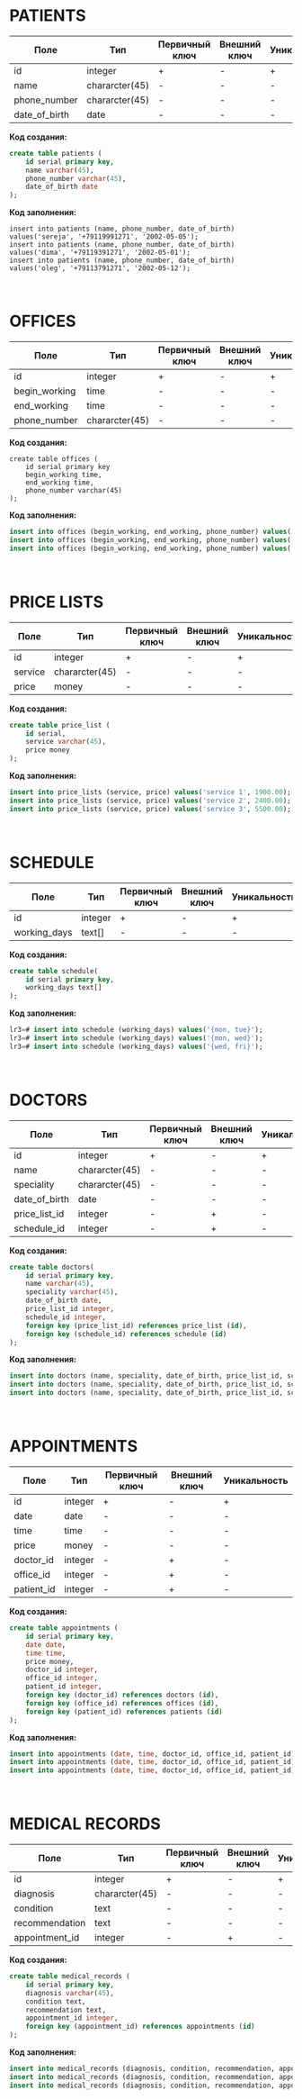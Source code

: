 # PATIENTS
Поле |Тип | Первичный ключ | Внешний ключ | Уникальность
--- | --- | --- | --- | --- 
id | integer | + | - | + |
name | chararcter(45) | - | - | - |
phone_number | chararcter(45) | - | - | - |
date_of_birth | date | - | - | - |

**Код создания:**
```sql
create table patients (
    id serial primary key,
    name varchar(45),
    phone_number varchar(45),
    date_of_birth date
);
```

**Код заполнения:**
```
insert into patients (name, phone_number, date_of_birth) values('sereja', '+79119991271', '2002-05-05');
insert into patients (name, phone_number, date_of_birth) values('dima', '+79119391271', '2002-05-01');
insert into patients (name, phone_number, date_of_birth) values('oleg', '+79113791271', '2002-05-12');
```

<br/>

# OFFICES
Поле |Тип | Первичный ключ | Внешний ключ | Уникальность 
--- | --- | --- | --- | --- 
id | integer | + | - | + |
begin_working | time | - | - | - |
end_working | time | - | - | - |
phone_number | chararcter(45) | - | - | - |

**Код создания:**
```
create table offices (
    id serial primary key
    begin_working time,
    end_working time,
    phone_number varchar(45)
);
```

**Код заполнения:**
```sql
insert into offices (begin_working, end_working, phone_number) values('12:00:00', '16:00:00', '+70001113344');
insert into offices (begin_working, end_working, phone_number) values('12:00:00', '18:00:00', '+70001213344');
insert into offices (begin_working, end_working, phone_number) values('15:00:00', '21:30:00', '+70001213390');
```

<br/>

# PRICE LISTS
Поле |Тип | Первичный ключ | Внешний ключ | Уникальность
--- | --- | --- | --- | --- 
id | integer | + | - | + |
service | chararcter(45) | - | - | - |
price | money | - | - | - |

**Код создания:**
```sql
create table price_list (
    id serial,
    service varchar(45),
    price money
);
```

**Код заполнения:**
```sql
insert into price_lists (service, price) values('service 1', 1900.00);
insert into price_lists (service, price) values('service 2', 2400.00);
insert into price_lists (service, price) values('service 3', 5500.00);
```

<br/>

# SCHEDULE
Поле |Тип | Первичный ключ | Внешний ключ | Уникальность
--- | --- | --- | --- | ---
id | integer | + | - | + |
working_days | text[] | - | - | - |

**Код создания:**
```sql
create table schedule(
    id serial primary key,
    working_days text[]
);
```

**Код заполнения:**
```sql
lr3=# insert into schedule (working_days) values('{mon, tue}');
lr3=# insert into schedule (working_days) values('{mon, wed}');
lr3=# insert into schedule (working_days) values('{wed, fri}');
```

<br/>

# DOCTORS
Поле |Тип | Первичный ключ | Внешний ключ | Уникальность
--- | --- | --- | --- | ---
id | integer | + | - | + |
name | chararcter(45) | - | - | - |
speciality | chararcter(45) | - | - | - |
date_of_birth | date | - | - | - |
price_list_id | integer | - | + | - |
schedule_id | integer | - | + | - |

**Код создания:**
```sql
create table doctors(
    id serial primary key,
    name varchar(45),
    speciality varchar(45),
    date_of_birth date,
    price_list_id integer,
    schedule_id integer,
    foreign key (price_list_id) references price_list (id),
    foreign key (schedule_id) references schedule (id)
);
```

**Код заполнения:**
```sql
insert into doctors (name, speciality, date_of_birth, price_list_id, schedule_id) values('doctor 1', 'spec 1', '1999-04-23', 1, 1);
insert into doctors (name, speciality, date_of_birth, price_list_id, schedule_id) values('doctor 2', 'spec 2', '1999-04-23', 2, 2);
insert into doctors (name, speciality, date_of_birth, price_list_id, schedule_id) values('doctor 3', 'spec 3', '1999-02-23', 2, 3);
```

<br/>

# APPOINTMENTS
Поле |Тип | Первичный ключ | Внешний ключ | Уникальность
--- | --- | --- | --- | ---
id | integer | + | - | + |
date | date | - | - | - |
time | time | - | - | - |
price | money | - | - | - |
doctor_id | integer | - | + | - |
office_id | integer | - | + | - |
patient_id | integer | - | + | - |

**Код создания:**
```sql
create table appointments (
    id serial primary key,
    date date,
    time time,
    price money,
    doctor_id integer,
    office_id integer,
    patient_id integer,
    foreign key (doctor_id) references doctors (id),
    foreign key (office_id) references offices (id),
    foreign key (patient_id) references patients (id)
);
```

**Код заполнения:**
```sql
insert into appointments (date, time, doctor_id, office_id, patient_id) values('2020-01-01', '12:00:00', 1, 1, 1);
insert into appointments (date, time, doctor_id, office_id, patient_id) values('2020-01-02', '13:00:00', 2, 1, 2);
insert into appointments (date, time, doctor_id, office_id, patient_id) values('2020-01-03', '17:00:00', 3, 2, 3);
```

<br/>

# MEDICAL RECORDS
Поле |Тип | Первичный ключ | Внешний ключ | Уникальность
--- | --- | --- | --- | ---
id | integer | + | - | + |
diagnosis | chararcter(45) | - | - | - |
condition | text | - | - | - |
recommendation | text | - | - | - |
appointment_id | integer | - | + | - |

**Код создания:**
```sql
create table medical_records (
    id serial primary key,
    diagnosis varchar(45),
    condition text,
    recommendation text,
    appointment_id integer,
    foreign key (appointment_id) references appointments (id)
);
```

**Код заполнения:**
```sql
insert into medical_records (diagnosis, condition, recommendation, appointment_id) values ('vse ochen ploho', 'pochty umer', 'ne prihodite bolshe', 1);
insert into medical_records (diagnosis, condition, recommendation, appointment_id) values ('vse ochen ploho', 'umer', 'ne prihodite bolshe', 2);
insert into medical_records (diagnosis, condition, recommendation, appointment_id) values ('cool', 'alive', 'ne boleyte', 3);
```